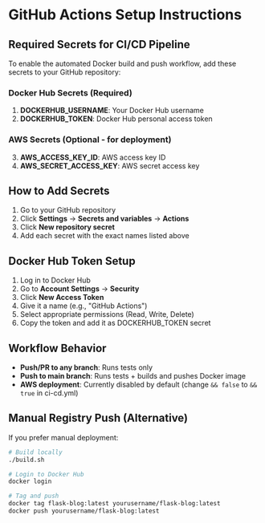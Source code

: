 # GitHub Actions Setup Instructions

## Required Secrets for CI/CD Pipeline

To enable the automated Docker build and push workflow, add these secrets to your GitHub repository:

### Docker Hub Secrets (Required)
1. **DOCKERHUB_USERNAME**: Your Docker Hub username
2. **DOCKERHUB_TOKEN**: Docker Hub personal access token

### AWS Secrets (Optional - for deployment)
3. **AWS_ACCESS_KEY_ID**: AWS access key ID
4. **AWS_SECRET_ACCESS_KEY**: AWS secret access key

## How to Add Secrets

1. Go to your GitHub repository
2. Click **Settings** → **Secrets and variables** → **Actions**
3. Click **New repository secret**
4. Add each secret with the exact names listed above

## Docker Hub Token Setup

1. Log in to Docker Hub
2. Go to **Account Settings** → **Security**
3. Click **New Access Token**
4. Give it a name (e.g., "GitHub Actions")
5. Select appropriate permissions (Read, Write, Delete)
6. Copy the token and add it as DOCKERHUB_TOKEN secret

## Workflow Behavior

- **Push/PR to any branch**: Runs tests only
- **Push to main branch**: Runs tests + builds and pushes Docker image
- **AWS deployment**: Currently disabled by default (change `&& false` to `&& true` in ci-cd.yml)

## Manual Registry Push (Alternative)

If you prefer manual deployment:

```bash
# Build locally
./build.sh

# Login to Docker Hub
docker login

# Tag and push
docker tag flask-blog:latest yourusername/flask-blog:latest
docker push yourusername/flask-blog:latest
```